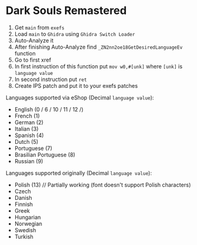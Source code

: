 # Dark Souls Remastered

1. Get `main` from `exefs`
2. Load `main` to `Ghidra` using `Ghidra Switch Loader`
3. Auto-Analyze it
4. After finishing Auto-Analyze find `_ZN2nn2oe18GetDesiredLanguageEv` function
5. Go to first xref
6. In first instruction of this function put `mov w0,#[unk]` where `[unk]` is `language value`
7. In second instruction put `ret`
8. Create IPS patch and put it to your exefs patches

Languages supported via eShop (Decimal `language value`):
- English (0 / 6 / 10 / 11 / 12 /)
- French (1)
- German (2)
- Italian (3)
- Spanish (4)
- Dutch (5)
- Portuguese (7)
- Brasilian Portuguese (8)
- Russian (9)

Languages supported originally (Decimal `language value`):
- Polish (13) // Partially working (font doesn't support Polish characters)
- Czech
- Danish
- Finnish
- Greek
- Hungarian
- Norwegian
- Swedish
- Turkish